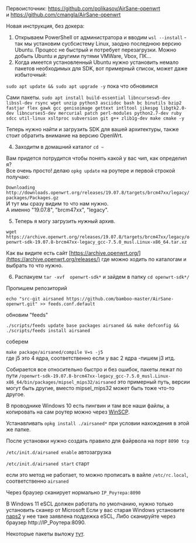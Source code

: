 Первоисточник: https://github.com/polikasov/AirSane-openwrt </br>
и https://github.com/cmangla/AirSane-openwrt</br>


Новая инструкция, без докера:
</br>
1. Открываем PowerShell от администратора и вводим 
`wsl --install` - так мы установим сусбсистему Linux, заодно последнюю версию Ubuntu. Процесс не быстрый и потребует перезагрузки. Можно добыть Ubuntu и другими путями VMWare, Vbox, ПК...
2. Когда имеется установленный Ubuntu нужно установить немало пакетов необходимых для SDK, вот примерный список, может даже избыточный:

`sudo apt update && sudo apt upgrade -y` пока что обновимся

Сами пакеты.
`sudo apt install build-essential libncursesw5-dev libssl-dev rsync wget unzip python3 asciidoc bash bc binutils bzip2 fastjar flex gawk gcc genisoimage gettext intltool jikespg libgtk2.0-dev libncurses5-dev mercurial patch perl-modules python2.7-dev ruby sdcc util-linux xsltproc subversion git g++ zlib1g-dev make cmake -y`

Теперь нужно найти и загрузить SDK для вашей архитектуры, также стоит обратить внимание на версию OpenWrt.
</br>

4. Заходитм в домашний каталог `cd ~`
  
Вам придется потрудится чтобы понять какой у вас чип, как определил я? <br/>Все очень просто! делаю `opkg update` на роутере и первой строкой получаю: 

`Downloading http://downloads.openwrt.org/releases/19.07.8/targets/brcm47xx/legacy/packages/Packages.gz` <br/>         И тут мы сразу видим то что нам нужно.<br/> А именно "19.07.8",  "brcm47xx", "legacy". 

5. Теперь я могу загрузить нужный архив. 

`wget https://archive.openwrt.org/releases/19.07.8/targets/brcm47xx/legacy/openwrt-sdk-19.07.8-brcm47xx-legacy_gcc-7.5.0_musl.Linux-x86_64.tar.xz` 

Как вы видите есть сайт [https://archive.openwrt.org/](https://archive.openwrt.org/releases/) где можно ходить по каталогам и выбрать то что нужно.

6. Распакуем `tar -xvf  openwrt-sdk*` и зайдем в папку `cd openwrt-sdk*/` 

Пропишем репозиторий</br>

`echo "src-git airsaned https://github.com/bamboo-master/AirSane-openwrt.git" >> feeds.conf.default` 

обновим "feeds"

`./scripts/feeds update base packages airsaned && make defconfig && ./scripts/feeds install airsaned`

соберем

`make package/airsaned/compile V=s -j5` <br/> где j5 это 4 ядра, соответственно если у вас 2 ядра -пишем j3 итд.

Собирается все относительно быстро и без ошибок, пакеты лежат по пути `/openwrt-sdk-19.07.8-brcm47xx-legacy_gcc-7.5.0_musl.Linux-x86_64/bin/packages/mipsel_mips32/airsaned` это примерный путь, версии могут быть другие, вместо mipsel_mips32 может быть тоже что-то другое.

В проводнике Windows 10 есть пингвин и там все наши файлы, а копировать на сам роутер можно через [WinSCP](https://winscp.net/eng/download.php).

Устанавливать `opkg install ./airsaned*` при условии нахождения в этой же папке.

После установки нужно создать правило для файрвола на порт `8090 tcp` 

`/etc/init.d/airsaned enable` автозагрузка

`/etc/init.d/airsaned start` старт

если это метод не работает, то можно прописать в вайле `/etc/rc.local`, соответственно `airsaned`

Через браузер сканирует нормально `IP_Роутера:8090` 

В Windows 11 eSCL должен работать по умолчанию, нужно только установить сканер от Microsoft
Если у вас старая Windows установите [naps2](https://www.naps2.com/download) у нее таке заявлена поддежка eSCL, Либо сканируйте через браузер http://IP_Роутера:8090.

Некоторые пакеты выложу [тут](https://github.com/bamboo-master/AirSane-openwrt/tree/master/packages).
